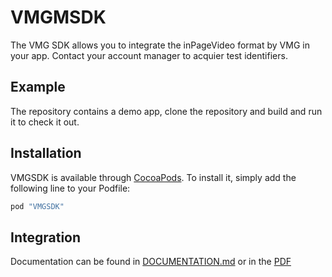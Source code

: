 # VMGMSDK

The VMG SDK allows you to integrate the inPageVideo format by VMG in your app. Contact your account manager to acquier test identifiers.

## Example

The repository contains a demo app, clone the repository and build and run it to check it out.

## Installation

VMGSDK is available through [CocoaPods](http://cocoapods.org). To install
it, simply add the following line to your Podfile:

```ruby
pod "VMGSDK"
```

## Integration

Documentation can be found in [DOCUMENTATION.md](https://github.com/videomediagroup/iOS-SDK/blob/master/DOCUMENTATION.md) or in the [PDF](https://github.com/videomediagroup/iOS-SDK/blob/master/VMG%20iOS%20SDK%20Documentation.pdf)

